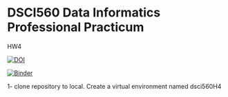 # DSCI560 Data Informatics Professional Practicum

HW4

[![DOI](https://zenodo.org/badge/298346026.svg)](https://zenodo.org/badge/latestdoi/298346026)

[![Binder](https://mybinder.org/badge_logo.svg)](https://mybinder.org/v2/gh/TrojanDaniel/DSCI560/master?filepath=hw2.ipynb)

1- clone repository to local. Create a virtual environment named dsci560H4

